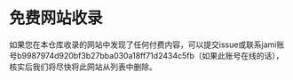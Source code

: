 # 免费网站收录

如果您在本仓库收录的网站中发现了任何付费内容，可以提交issue或联系jami账号b9987974d920bf3b27bba030a18ff71d2434c5fb（如果此账号在线的话），核实后我们将尽快将此网站从列表中删除。

